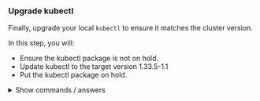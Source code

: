 ### Upgrade kubectl

Finally, upgrade your local `kubectl` to ensure it matches the cluster version.

In this step, you will:

- Ensure the kubectl package is not on hold.
- Update kubectl to the target version 1.33.5-1.1
- Put the kubectl package on hold.

<details>
<summary>Show commands / answers</summary>
<p>

```bash
# Upgrade kubectl to the same version as cluster
sudo apt-mark unhold kubectl
sudo apt install -y kubectl=1.33.5-1.1
sudo apt-mark hold kubectl
```

</p>
</details>

